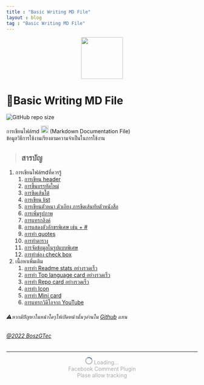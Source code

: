```yaml
---
title : "Basic Writing MD File"
layout : blog
tag : "Basic Writing MD File"
---
```

<center>
 <img height="110px" src="https://camo.githubusercontent.com/7f65f69ad22ee0caca8ef19a8ba38d94f768b27bcd6b26e3440a429e1d54cfbf/68747470733a2f2f63646e2e737667706f726e2e636f6d2f6c6f676f732f6d61726b646f776e2e737667" />
</center>

<div id="fb-root"></div>
<script async defer crossorigin="anonymous" src="https://connect.facebook.net/th_TH/sdk.js#xfbml=1&version=v14.0" nonce="FgRuN8lM"></script>

# 👻Basic Writing MD File
![GitHub repo size](https://img.shields.io/github/repo-size/BoszGTec/Basic-Writing-MD-File-Pb?color=f0f0f0&logo=Github&label=Repo%20size)

การเขียนไฟล์md <img height="20px" src="https://camo.githubusercontent.com/7f65f69ad22ee0caca8ef19a8ba38d94f768b27bcd6b26e3440a429e1d54cfbf/68747470733a2f2f63646e2e737667706f726e2e636f6d2f6c6f676f732f6d61726b646f776e2e737667" />
(Markdown Documentation File)<br>
ข้อมูลวิธีการใช้งานเรียงตามความจำเป็นในการใช้งาน
> ## สารบัญ
   1. การเขียนไฟล์mdที่ควรรู้
      1. [การเขียน header](Basic_Writing_MD_File_Pb-ที-ควรรู-1-การเขียน_header)
      2. [การขึ้นบรรทัดใหม่](Basic_Writing_MD_File_Pb-ที-ควรรู-2-การขึ้นบรรทัดใหม่.html)
      3. [การขีดเส้นใต้](Basic_Writing_MD_File_Pb-ที-ควรรู-3-การขีดเส้นใต้.html)
      4. [การเขียน list](Basic_Writing_MD_File_Pb-ที-ควรรู-4-การเขียน_list.html)
      5. [การเขียนตัวหนา,ตัวเอียง,การขีดเส้นทับตัวหนังสือ](Basic_Writing_MD_File_Pb-ที-ควรรู-5-การเขียนตัวหนา_ตัวเอียง_การขีดเส้นทับตัวหนังสือ.html)
      6. [การเพิ่มรูปภาพ](Basic_Writing_MD_File_Pb-ที-ควรรู-6-การเพิ่มรูปภาพ.html)
      7. [การแทรกลิงค์](Basic_Writing_MD_File_Pb-ที-ควรรู-7-การแทรกลิงค์.html)
      8. [การแสดงตัวอักขรพิเศษ เช่น + #](Basic_Writing_MD_File_Pb-ที-ควรรู-8-การแสดงตัวอักขรพิเศษ_เช่น_%2B_%23.html)
      9. [การทำ quotes](Basic_Writing_MD_File_Pb-ที-ควรรู-9-การทำ_quotes.html)
      10. [การทำตาราง](Basic_Writing_MD_File_Pb-ที-ควรรู-910-การทำตาราง.html)
      11. [การจัดข้อมูลในรูปแบบพิเศษ](Basic_Writing_MD_File_Pb-ที-ควรรู-911-การจัดข้อมูลในรูปแบบพิเศษ.html)
      12. [การทำช่อง check box](Basic_Writing_MD_File_Pb-ที-ควรรู-912-การทำช่องcheck_box.html)
   2. เนื้อหาเพิ่มเติม
      1. [การทำ Readme stats อย่างรวดเร็ว](เพิ่มเติม/1-การทำReadme_stats.html)
      2. [การทำ Top language card อย่างรวดเร็ว](เพิ่มเติม/2-การทำTop_language_card.html)
      3. [การทำ Repo card อย่างรวดเร็ว](เพิ่มเติม/3-การทำRepo_card.html)
      4. [การทำ Icon](เพิ่มเติม/4-การทำIcon.html)
      5. [การทำ Mini card](เพิ่มเติม/5-การทำMini_card.html)
      6. [การแทรกวิดีโอจาก YouTube](เพิ่มเติม/6-การแทรกวิดีโอจากYouTube.html)

###### ⚠️หากมีปัญหาในหน้าใดๆให้เปิดหน้านั้นๆอ่านใน [Github](https://github.com/BoszGTec/Basic-Writing-MD-File-Pb) แทน
###### [@2022 BoszGTec](https://github.com/BoszGTec)
---

<div class="fb-comments" data-href="https://boszgtec.github.io/Basic-Writing-MD-File-Pb/" data-width="100%" data-numposts="5"></div>

<div id="load">
  <style>
  @keyframes spin{to{transform:rotate(360deg)}}.loading{--innercolor:#385898;--mcolor:darkgray}#loadingcycle{width:15px;height:15px;border:solid 2px var(--mcolor);border-top:solid 2px var(--innercolor);border-radius:50%;animation:spin 1s infinite linear}.loading>span{display:inline-block;color:var(--mcolor)}
  </style>
  <center>
  <div class="loading" >
    <span id="loadingcycle" ></span> 
    <span>Loading...</span>
  </div>
  <div class="loading" >
   <span>Facebook Comment Plugin</span>
   <br />
   <span>Plase allow tracking</span>
  </div>
 </center>
</div>
<script>
 var check_fbcm = setInterval(
 ()=>{
  if(document.getElementsByClassName("fb-comments")[0].innerHTML != ""){ document.getElementById("load").remove(); clearInterval(check_fbcm); }
 },1000)
</script>
